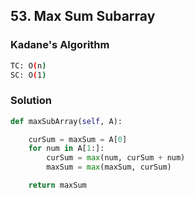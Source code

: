 ## 53. Max Sum Subarray

### Kadane's Algorithm
```bash
TC: O(n)
SC: O(1)
```

### Solution
```python
def maxSubArray(self, A):

    curSum = maxSum = A[0]
    for num in A[1:]:
        curSum = max(num, curSum + num)
        maxSum = max(maxSum, curSum)

    return maxSum
```
